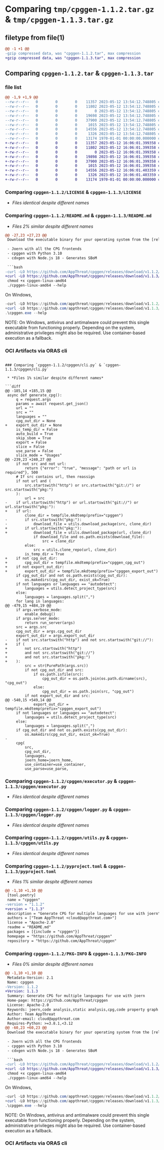# Comparing `tmp/cpggen-1.1.2.tar.gz` & `tmp/cpggen-1.1.3.tar.gz`

## filetype from file(1)

```diff
@@ -1 +1 @@
-gzip compressed data, was "cpggen-1.1.2.tar", max compression
+gzip compressed data, was "cpggen-1.1.3.tar", max compression
```

## Comparing `cpggen-1.1.2.tar` & `cpggen-1.1.3.tar`

### file list

```diff
@@ -1,9 +1,9 @@
--rw-r--r--   0        0        0    11357 2023-05-12 13:54:12.748805 cpggen-1.1.2/LICENSE
--rw-r--r--   0        0        0    11802 2023-05-12 13:54:12.748805 cpggen-1.1.2/README.md
--rw-r--r--   0        0        0        0 2023-05-12 13:54:12.748805 cpggen-1.1.2/cpggen/__init__.py
--rw-r--r--   0        0        0    19698 2023-05-12 13:54:12.748805 cpggen-1.1.2/cpggen/cli.py
--rw-r--r--   0        0        0    37900 2023-05-12 13:54:12.748805 cpggen-1.1.2/cpggen/executor.py
--rw-r--r--   0        0        0     1015 2023-05-12 13:54:12.748805 cpggen-1.1.2/cpggen/logger.py
--rw-r--r--   0        0        0    14556 2023-05-12 13:54:12.748805 cpggen-1.1.2/cpggen/utils.py
--rw-r--r--   0        0        0     1326 2023-05-12 13:54:12.748805 cpggen-1.1.2/pyproject.toml
--rw-r--r--   0        0        0    13174 1970-01-01 00:00:00.000000 cpggen-1.1.2/PKG-INFO
+-rw-r--r--   0        0        0    11357 2023-05-12 16:06:01.399358 cpggen-1.1.3/LICENSE
+-rw-r--r--   0        0        0    11802 2023-05-12 16:06:01.399358 cpggen-1.1.3/README.md
+-rw-r--r--   0        0        0        0 2023-05-12 16:06:01.399358 cpggen-1.1.3/cpggen/__init__.py
+-rw-r--r--   0        0        0    19898 2023-05-12 16:06:01.399358 cpggen-1.1.3/cpggen/cli.py
+-rw-r--r--   0        0        0    37900 2023-05-12 16:06:01.399358 cpggen-1.1.3/cpggen/executor.py
+-rw-r--r--   0        0        0     1015 2023-05-12 16:06:01.399358 cpggen-1.1.3/cpggen/logger.py
+-rw-r--r--   0        0        0    14556 2023-05-12 16:06:01.403359 cpggen-1.1.3/cpggen/utils.py
+-rw-r--r--   0        0        0     1326 2023-05-12 16:06:01.403359 cpggen-1.1.3/pyproject.toml
+-rw-r--r--   0        0        0    13174 1970-01-01 00:00:00.000000 cpggen-1.1.3/PKG-INFO
```

### Comparing `cpggen-1.1.2/LICENSE` & `cpggen-1.1.3/LICENSE`

 * *Files identical despite different names*

### Comparing `cpggen-1.1.2/README.md` & `cpggen-1.1.3/README.md`

 * *Files 2% similar despite different names*

```diff
@@ -27,23 +27,23 @@
 Download the executable binary for your operating system from the [releases page](https://github.com/appthreat/cpggen/releases). These binary bundle the following:
 
 - Joern with all the CPG frontends
 - cpggen with Python 3.10
 - cdxgen with Node.js 18 - Generates SBoM
 
 ```bash
-curl -LO https://github.com/AppThreat/cpggen/releases/download/v1.1.2/cpggen-linux-amd64
+curl -LO https://github.com/AppThreat/cpggen/releases/download/v1.1.3/cpggen-linux-amd64
 chmod +x cpggen-linux-amd64
 ./cpggen-linux-amd64 --help
 ```
 
 On Windows,
 
 ```powershell
-curl -LO https://github.com/appthreat/cpggen/releases/download/v1.1.2/cpggen.exe
+curl -LO https://github.com/appthreat/cpggen/releases/download/v1.1.3/cpggen.exe
 .\cpggen.exe --help
 ```
 
 NOTE: On Windows, antivirus and antimalware could prevent this single executable from functioning properly. Depending on the system, administrative privileges might also be required. Use container-based execution as a fallback.
 
 ### OCI Artifacts via ORAS cli
```

### Comparing `cpggen-1.1.2/cpggen/cli.py` & `cpggen-1.1.3/cpggen/cli.py`

 * *Files 1% similar despite different names*

```diff
@@ -185,14 +185,15 @@
 async def generate_cpg():
     q = request.args
     params = await request.get_json()
     url = ""
     src = ""
     languages = ""
     cpg_out_dir = None
+    export_out_dir = None
     is_temp_dir = False
     auto_build = True
     skip_sbom = True
     export = False
     slice = False
     use_parse = False
     slice_mode = "Usages"
@@ -239,23 +240,27 @@
     if not src and not url:
         return {"error": "true", "message": "path or url is required"}, 500
     # If src contains url, then reassign
     if not url and (
         src.startswith("http") or src.startswith("git://") or src.startswith("pkg:")
     ):
         url = src
-    if url.startswith("http") or url.startswith("git://") or url.startswith("pkg:"):
+    if url:
         clone_dir = tempfile.mkdtemp(prefix="cpggen")
-        if src.startswith("pkg:"):
-            download_file = utils.download_package(src, clone_dir)
+        if url.startswith("pkg:"):
+            download_file = utils.download_package(url, clone_dir)
             if download_file and os.path.exists(download_file):
                 src = clone_dir
         else:
             src = utils.clone_repo(url, clone_dir)
         is_temp_dir = True
+    if not cpg_out_dir:
+        cpg_out_dir = tempfile.mkdtemp(prefix="cpggen_cpg_out")
+    if not export_out_dir:
+        export_out_dir = tempfile.mkdtemp(prefix="cpggen_export_out")
     if cpg_out_dir and not os.path.exists(cpg_out_dir):
         os.makedirs(cpg_out_dir, exist_ok=True)
     if not languages or languages == "autodetect":
         languages = utils.detect_project_type(src)
     else:
         languages = languages.split(",")
     for lang in languages:
@@ -479,15 +484,19 @@
     if args.verbose_mode:
         enable_debug()
     if args.server_mode:
         return run_server(args)
     src = args.src
     cpg_out_dir = args.cpg_out_dir
     export_out_dir = args.export_out_dir
-    if not src.startswith("http") and not src.startswith("git://"):
+    if (
+        not src.startswith("http")
+        and not src.startswith("git://")
+        and not src.startswith("pkg:")
+    ):
         src = str(PurePath(args.src))
         if not cpg_out_dir and src:
             if os.path.isfile(src):
                 cpg_out_dir = os.path.join(os.path.dirname(src), "cpg_out")
             else:
                 cpg_out_dir = os.path.join(src, "cpg_out")
         if not export_out_dir and src:
@@ -540,15 +549,14 @@
             export_out_dir = tempfile.mkdtemp(prefix="cpggen_export_out")
     if not languages or languages == "autodetect":
         languages = utils.detect_project_type(src)
     else:
         languages = languages.split(",")
     if cpg_out_dir and not os.path.exists(cpg_out_dir):
         os.makedirs(cpg_out_dir, exist_ok=True)
-
     cpg(
         src,
         cpg_out_dir,
         languages,
         joern_home=joern_home,
         use_container=use_container,
         use_parse=use_parse,
```

### Comparing `cpggen-1.1.2/cpggen/executor.py` & `cpggen-1.1.3/cpggen/executor.py`

 * *Files identical despite different names*

### Comparing `cpggen-1.1.2/cpggen/logger.py` & `cpggen-1.1.3/cpggen/logger.py`

 * *Files identical despite different names*

### Comparing `cpggen-1.1.2/cpggen/utils.py` & `cpggen-1.1.3/cpggen/utils.py`

 * *Files identical despite different names*

### Comparing `cpggen-1.1.2/pyproject.toml` & `cpggen-1.1.3/pyproject.toml`

 * *Files 1% similar despite different names*

```diff
@@ -1,10 +1,10 @@
 [tool.poetry]
 name = "cpggen"
-version = "1.1.2"
+version = "1.1.3"
 description = "Generate CPG for multiple languages for use with joern"
 authors = ["Team AppThreat <cloud@appthreat.com>"]
 license = "Apache-2.0"
 readme = "README.md"
 packages = [{include = "cpggen"}]
 homepage = "https://github.com/AppThreat/cpggen"
 repository = "https://github.com/AppThreat/cpggen"
```

### Comparing `cpggen-1.1.2/PKG-INFO` & `cpggen-1.1.3/PKG-INFO`

 * *Files 0% similar despite different names*

```diff
@@ -1,10 +1,10 @@
 Metadata-Version: 2.1
 Name: cpggen
-Version: 1.1.2
+Version: 1.1.3
 Summary: Generate CPG for multiple languages for use with joern
 Home-page: https://github.com/AppThreat/cpggen
 License: Apache-2.0
 Keywords: joern,code analysis,static analysis,cpg,code property graph
 Author: Team AppThreat
 Author-email: cloud@appthreat.com
 Requires-Python: >=3.8.1,<3.12
@@ -60,23 +60,23 @@
 Download the executable binary for your operating system from the [releases page](https://github.com/appthreat/cpggen/releases). These binary bundle the following:
 
 - Joern with all the CPG frontends
 - cpggen with Python 3.10
 - cdxgen with Node.js 18 - Generates SBoM
 
 ```bash
-curl -LO https://github.com/AppThreat/cpggen/releases/download/v1.1.2/cpggen-linux-amd64
+curl -LO https://github.com/AppThreat/cpggen/releases/download/v1.1.3/cpggen-linux-amd64
 chmod +x cpggen-linux-amd64
 ./cpggen-linux-amd64 --help
 ```
 
 On Windows,
 
 ```powershell
-curl -LO https://github.com/appthreat/cpggen/releases/download/v1.1.2/cpggen.exe
+curl -LO https://github.com/appthreat/cpggen/releases/download/v1.1.3/cpggen.exe
 .\cpggen.exe --help
 ```
 
 NOTE: On Windows, antivirus and antimalware could prevent this single executable from functioning properly. Depending on the system, administrative privileges might also be required. Use container-based execution as a fallback.
 
 ### OCI Artifacts via ORAS cli
```

